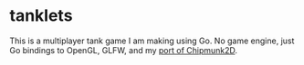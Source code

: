 # tanklets

This is a multiplayer tank game I am making using Go. No game engine, just Go bindings to OpenGL, GLFW, and my
[port of Chipmunk2D](https://github.com/jakecoffman/cp).

